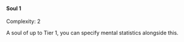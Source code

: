 #### Soul 1

Complexity: 2

A soul of up to Tier 1, you can specify mental statistics alongside this.
